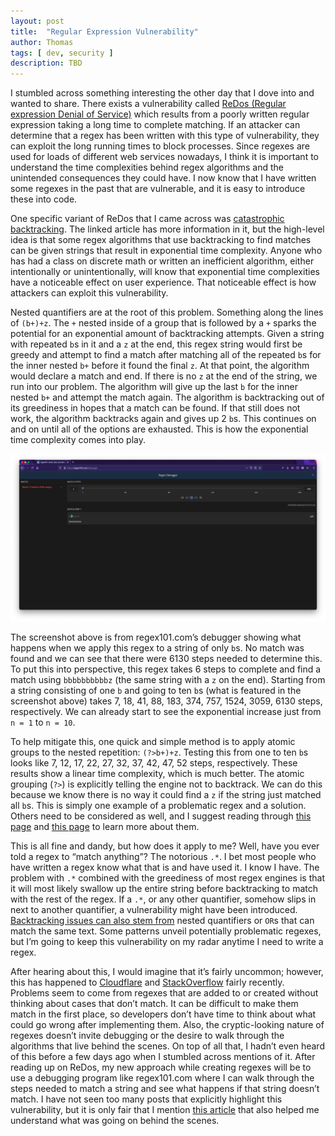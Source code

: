 ```yaml
---
layout: post
title:  "Regular Expression Vulnerability"
author: Thomas
tags: [ dev, security ]
description: TBD
---
```


I stumbled across something interesting the other day that I dove into and wanted to share. There exists a vulnerability called [ReDos  (Regular expression Denial of Service)](https://owasp.org/www-community/attacks/Regular_expression_Denial_of_Service_-_ReDoS) which results from a poorly written regular expression taking a long time to complete matching. If an attacker can determine that a regex has been written with this type of vulnerability, they can exploit the long running times to block processes. Since regexes are used for loads of different web services nowadays, I think it is important to understand the time complexities behind regex algorithms and the unintended consequences they could have. I now know that I have written some regexes in the past that are vulnerable, and it is easy to introduce these into code.

One specific variant of ReDos that I came across was [catastrophic backtracking](https://www.regular-expressions.info/catastrophic.html). The linked article has more information in it, but the high-level idea is that some regex algorithms that use backtracking to find matches can be given strings that result in exponential time complexity. Anyone who has had a class on discrete math or written an inefficient algorithm, either intentionally or unintentionally, will know that exponential time complexities have a noticeable effect on user experience. That noticeable effect is how attackers can exploit this vulnerability.

Nested quantifiers are at the root of this problem. Something along the lines of `(b+)+z`. The `+` nested inside of a group that is followed by a `+` sparks the potential for an exponential amount of backtracking attempts. Given a string with repeated `b`s in it and a `z` at the end, this regex string would first be greedy and attempt to find a match after matching all of the repeated `b`s for the inner nested `b+` before it found the final `z`. At that point, the algorithm would declare a match and end. If there is no `z` at the end of the string, we run into our problem. The algorithm will give up the last `b` for the inner nested `b+` and attempt the match again. The algorithm is backtracking out of its greediness in hopes that a match can be found. If that still does not work, the algorithm backtracks again and gives up 2 `b`s. This continues on and on until all of the options are exhausted. This is how the exponential time complexity comes into play.

![Screenshot of Pomodoro Noise in the Apple App Store](/assets/img/redos-example.png)

The screenshot above is from regex101.com’s debugger showing what happens when we apply this regex to a string of only `b`s. No match was found and we can see that there were 6130 steps needed to determine this. To put this into perspective, this regex takes 6 steps to complete and find a match using `bbbbbbbbbbz` (the same string with a `z` on the end). Starting from a string consisting of one `b` and going to ten `b`s (what is featured in the screenshot above) takes 7, 18, 41, 88, 183, 374, 757, 1524, 3059, 6130 steps, respectively. We can already start to see the exponential increase just from `n = 1` to `n = 10`.

To help mitigate this, one quick and simple method is to apply atomic groups to the nested repetition: `(?>b+)+z`. Testing this from one to ten `b`s looks like 7, 12, 17, 22, 27, 32, 37, 42, 47, 52 steps, respectively. These results show a linear time complexity, which is much better. The atomic grouping (`?>`) is explicitly telling the engine not to backtrack. We can do this because we know there is no way it could find a `z` if the string just matched all `b`s. This is simply one example of a problematic regex and a solution. Others need to be considered as well, and I suggest reading through [this page](https://www.regular-expressions.info/catastrophic.html) and [this page](https://www.regular-expressions.info/redos.html) to learn more about them.

This is all fine and dandy, but how does it apply to me? Well, have you ever told a regex to “match anything”? The notorious `.*`. I bet most people who have written a regex know what that is and have used it. I know I have. The problem with `.*` combined with the greediness of most regex engines is that it will most likely swallow up the entire string before backtracking to match with the rest of the regex. If a `.*`, or any other quantifier, somehow slips in next to another quantifier, a vulnerability might have been introduced. [Backtracking issues can also stem from](https://www.regular-expressions.info/redos.html) nested quantifiers or `OR`s that can match the same text. Some patterns unveil potentially problematic regexes, but I’m going to keep this vulnerability on my radar anytime I need to write a regex.

After hearing about this, I would imagine that it’s fairly uncommon; however, this has happened to [Cloudflare](https://blog.cloudflare.com/details-of-the-cloudflare-outage-on-july-2-2019/) and [StackOverflow](https://stackstatus.net/post/147710624694/outage-postmortem-july-20-2016) fairly recently. Problems seem to come from regexes that are added to or created without thinking about cases that don’t match. It can be difficult to make them match in the first place, so developers don’t have time to think about what could go wrong after implementing them. Also, the cryptic-looking nature of regexes doesn’t invite debugging or the desire to walk through the algorithms that live behind the scenes. On top of all that, I hadn’t even heard of this before a few days ago when I stumbled across mentions of it. After reading up on ReDos, my new approach while creating regexes will be to use a debugging program like regex101.com where I can walk through the steps needed to match a string and see what happens if that string doesn’t match. I have not seen too many posts that explicitly highlight this vulnerability, but it is only fair that I mention [this article](https://levelup.gitconnected.com/the-regular-expression-denial-of-service-redos-cheat-sheet-a78d0ed7d865) that also helped me understand what was going on behind the scenes.
